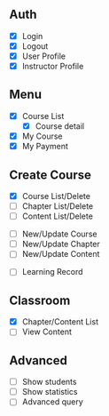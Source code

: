 ## Auth
- [X] Login
- [X] Logout
- [X] User Profile
- [X] Instructor Profile

## Menu
- [X] Course List
  - [X] Course detail
- [X] My Course
- [X] My Payment

## Create Course
- [X] Course List/Delete
- [ ] Chapter List/Delete
- [ ] Content List/Delete
<!-- - [ ] Quiz List/Delete -->
- [ ] New/Update Course
- [ ] New/Update Chapter
- [ ] New/Update Content
<!-- - [ ] New/Update Quiz -->

- [ ] Learning Record

## Classroom
- [X] Chapter/Content List
- [ ] View Content
<!-- - [ ] Quiz -->

## Advanced
- [ ] Show students
- [ ] Show statistics
- [ ] Advanced query